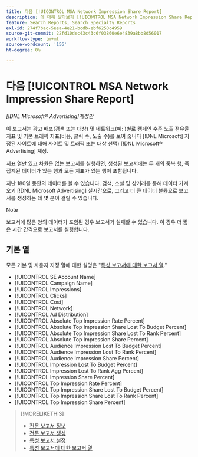 ```yaml
---
title: 다음 [!UICONTROL MSA Network Impression Share Report]
description: 에 대해 알아보기 [!UICONTROL MSA Network Impression Share Report].
feature: Search Reports, Search Specialty Reports
exl-id: 274f7bac-5eea-4e21-bcdb-ebf6250c4959
source-git-commit: 22fd10dec43c43c6f03860e6e4839a8bb8d56017
workflow-type: tm+mt
source-wordcount: '156'
ht-degree: 0%

---
```


# 다음 [!UICONTROL MSA Network Impression Share Report]

*[!DNL Microsoft® Advertising]계정만*

이 보고서는 광고 배포(검색 또는 대상) 및 네트워크(예: )별로 캠페인 수준 노출 점유율 지표 및 기본 트래픽 지표(비용, 클릭 수, 노출 수)를 보여 줍니다 [!DNL Microsoft] 지정된 사이트에 대해 사이트 및 트래픽 또는 대상 선택) [!DNL Microsoft® Advertising] 계정.

지표 열만 있고 차원은 없는 보고서를 실행하면, 생성된 보고서에는 두 개의 중복 행, 즉 집계된 데이터가 있는 행과 모든 지표가 있는 행이 포함됩니다.

지난 180일 동안의 데이터를 볼 수 있습니다. 검색, 소셜 및 상거래를 통해 데이터 가져오기 [!DNL Microsoft Advertising] 실시간으로, 그리고 더 큰 데이터 볼륨으로 보고서를 생성하는 데 몇 분이 걸릴 수 있습니다.

>[!NOTE]
>
>보고서에 많은 양의 데이터가 포함된 경우 보고서가 실패할 수 있습니다. 이 경우 더 짧은 시간 간격으로 보고서를 실행합니다.

## 기본 열

모든 기본 및 사용자 지정 열에 대한 설명은 &quot;[특성 보고서에 대한 보고서 열](specialty-report-columns.md).&quot;

* [!UICONTROL SE Account Name]
* [!UICONTROL Campaign Name]
* [!UICONTROL Impressions]
* [!UICONTROL Clicks]
* [!UICONTROL Cost]
* [!UICONTROL Network]
* [!UICONTROL Ad Distribution]
* [!UICONTROL Absolute Top Impression Rate Percent]
* [!UICONTROL Absolute Top Impression Share Lost To Budget Percent]
* [!UICONTROL Absolute Top Impression Share Lost To Rank Percent]
* [!UICONTROL Absolute Top Impression Share Percent]
* [!UICONTROL Audience Impression Lost To Budget Percent]
* [!UICONTROL Audience Impression Lost To Rank Percent]
* [!UICONTROL Audience Impression Share Percent]
* [!UICONTROL Impression Lost To Budget Percent]
* [!UICONTROL Impression Lost To Rank Agg Percent]
* [!UICONTROL Impression Share Percent]
* [!UICONTROL Top Impression Rate Percent]
* [!UICONTROL Top Impression Share Lost To Budget Percent]
* [!UICONTROL Top Impression Share Lost To Rank Percent]
* [!UICONTROL Top Impression Share Percent]

>[!MORELIKETHIS]
>
>* [전문 보고서 정보](specialty-report-about.md)
>* [전문 보고서 생성](specialty-report-generate.md)
>* [특성 보고서 설정](specialty-report-settings.md)
>* [특성 보고서에 대한 보고서 열](specialty-report-columns.md)
